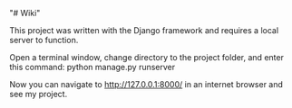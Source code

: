 "# Wiki" 

This project was written with the Django framework and requires a local server to function.

Open a terminal window, change directory to the project folder, and enter this command:     python manage.py runserver

Now you can navigate to http://127.0.0.1:8000/ in an internet browser and see my project.
